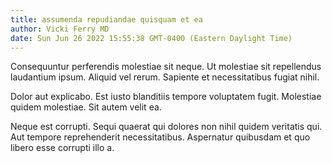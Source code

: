 ```yaml
---
title: assumenda repudiandae quisquam et ea
author: Vicki Ferry MD
date: Sun Jun 26 2022 15:55:38 GMT-0400 (Eastern Daylight Time)
---
```

Consequuntur perferendis molestiae sit neque. Ut molestiae sit repellendus laudantium ipsum. Aliquid vel rerum. Sapiente et necessitatibus fugiat nihil.

 Dolor aut explicabo. Est iusto blanditiis tempore voluptatem fugit. Molestiae quidem molestiae. Sit autem velit ea.

 Neque est corrupti. Sequi quaerat qui dolores non nihil quidem veritatis qui. Aut tempore reprehenderit necessitatibus. Aspernatur quibusdam et quo libero esse corrupti illo a.